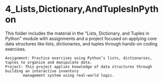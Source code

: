 # 4_Lists,Dictionary,AndTuplesInPython

This folder includes the material in the "Lists, Dictionary, and Tuples in Python" module with assignments and a project focused on applying core data structures like lists, dictionaries, and tuples through hands-on coding exercises.

    Assignment: Practice exercises using Python’s lists, dictionaries, tuples to organize and manipulate data.
    Project: This project applies knowledge of data structures through building an interactive inventory
            management system using real-world logic.  
